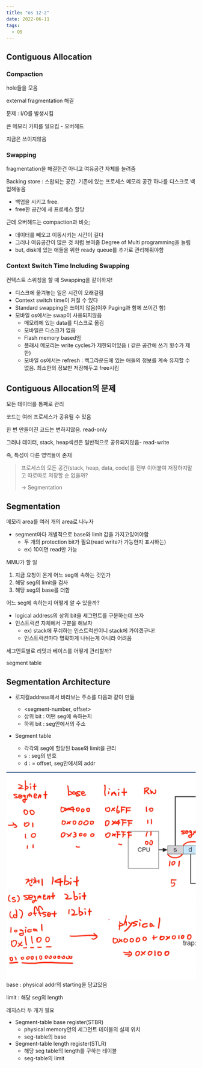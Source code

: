 ```yaml
---
title: "os 12-2"
date: 2022-06-11
tags:
  - OS
---
```


## Contiguous Allocation

### Compaction

hole들을 모음

external fragmentation 해결

문제 : I/O를 발생시킴

큰 메모리 카피를 일으킴 - 오버헤드

지금은 쓰이지않음

### Swapping

fragmentation을 해결한건 아니고 여유공간 자체를 늘려줌

Backing store : 스왑되는 공간. 기존에 있는 프로세스 메모리 공간 하나를 디스크로 백업해놓음

- 백업을 시키고 free.
- free한 공간에 새 프로세스 할당

근데 오버헤드는 compaction과 비슷;

- 데이터를 빼오고 이동시키는 시간이 길다
- 그러나 여유공간이 많은 것 처럼 보여줌 Degree of Multi programming을 늘림
- but, disk에 있는 애들을 위한 ready queue를 추가로 관리해줘야함

### Context Switch Time Including Swapping

컨텍스트 스위칭을 할 때 Swapping을 같이하자!

- 디스크에 옮겨놓는 일은 시간이 오래걸림
- Context switch time이 커질 수 있다
- Standard swapping은 쓰이지 않음(이후 Paging과 함께 쓰이긴 함)
- 모바일 os에서는 swap이 사용되지않음
  - 메모리에 있는 data를 디스크로 옮김
  - 모바일은 디스크가 없음
  - Flash memory based임
  - 플래시 메모리는 write cycles가 제한되어있음 ( 같은 공간에 쓰기 횟수가 제한)
  - 모바일 os에서는 refresh : 백그라운드에 있는 애들의 정보를 계속 유지할 수 없음. 최소한의 정보만 저장해두고 free시킴

## Contiguous Allocation의 문제

모든 데이터를 통째로 관리

코드는 여러 프로세스가 공유될 수 있음

한 번 만들어진 코드는 변하지않음. read-only

그러나 데이터, stack, heap섹션은 일반적으로 공유되지않음- read-write

즉, 특성이 다른 영역들이 존재

> 프로세스의 모든 공간(stack, heap, data, code)를 전부 이어붙여 저장하지말고 따로따로 저장할 순 없을까?
>
> -> Segmentation

## Segmentation

메모리 area를 여러 개의 area로 나누자

- segment마다 개별적으로 base와 limit 값을 가지고있어야함
  - 두 개의 protection bit가 필요(read write가 가능한지 표시하는)
  - ex) 10이면 read만 가능

MMU가 할 일

1. 지금 요청이 온게 어느 seg에 속하는 것인가
2. 해당 seg의 limit을 검사
3. 해당 seg의 base를 더함

어느 seg에 속하는지 어떻게 알 수 있을까?

- logical address의 상위 bit을 세그먼트를 구분하는데 쓰자
- 인스트럭션 자체에서 구분을 해보자
  - ex) stack에 푸쉬하는 인스트럭션이니 stack에 가야겠구나!
  - 인스트럭션마다 명확하게 나뉘는게 아니라 어려움

세그먼트별로 리밋과 베이스를 어떻게 관리할까?

segment table

## Segmentation Architecture

- 로지컬address에서 바라보는 주소를 다음과 같이 만듦

  - <segment-number, offset>
  - 상위 bit : 어떤 seg에 속하는지
  - 하위 bit : seg안에서의 주소

- Segment table

  - 각각의 seg에 할당된 base와 limit을 관리
  - s : seg의 번호
  - d : = offset, seg안에서의 addr

![](../../../../../../inha-image/segtable.png)
base : physical addr의 starting을 담고있음

limit : 해당 seg의 length

레지스터 두 개가 필요

- Segment-table base register(STBR)
  - physical memory안의 세그먼트 테이블의 실제 위치
  - seg-table의 base
- Segment-table length register(STLR)
  - 해당 seg table의 length를 구하는 테이블
  - seg-table의 limit
